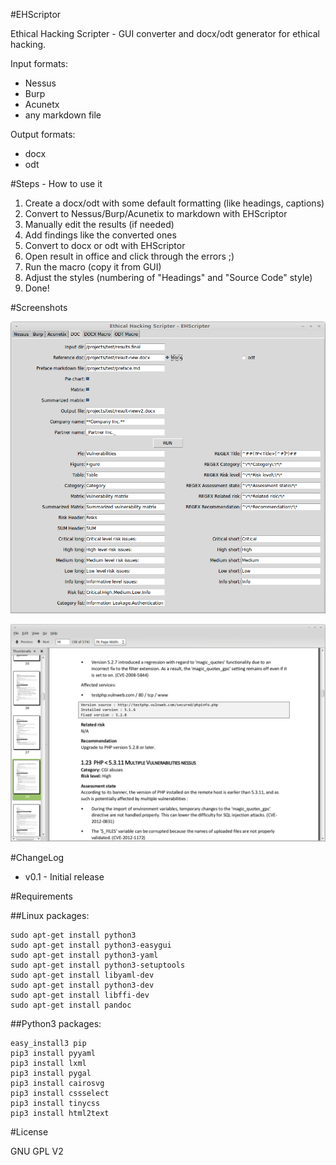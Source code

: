 #EHScriptor

Ethical Hacking Scripter - GUI converter and docx/odt generator for ethical hacking.

Input formats:
- Nessus 
- Burp 
- Acunetx
- any markdown file

Output formats:
- docx
- odt


#Steps - How to use it

1. Create a docx/odt with some default formatting (like headings, captions)
2. Convert to Nessus/Burp/Acunetix to markdown with EHScriptor
3. Manually edit the results (if needed)
4. Add findings like the converted ones
5. Convert to docx or odt with EHScriptor
6. Open result in office and click through the errors ;)
7. Run the macro (copy it from GUI)
8. Adjust the styles (numbering of "Headings" and "Source Code" style)
9. Done!

#Screenshots

![GUI](screenshots/gui.png)

![Result sample](screenshots/sample.png)


#ChangeLog

- v0.1 - Initial release

#Requirements

##Linux packages:

    sudo apt-get install python3
    sudo apt-get install python3-easygui
    sudo apt-get install python3-yaml
    sudo apt-get install python3-setuptools
    sudo apt-get install libyaml-dev
    sudo apt-get install python3-dev
    sudo apt-get install libffi-dev
    sudo apt-get install pandoc

##Python3 packages:

    easy_install3 pip
    pip3 install pyyaml
    pip3 install lxml
    pip3 install pygal
    pip3 install cairosvg
    pip3 install cssselect
    pip3 install tinycss
    pip3 install html2text

#License

GNU GPL V2


